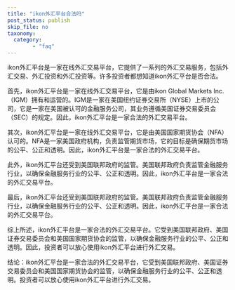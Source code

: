 ```yaml
---
title: "ikon外汇平台合法吗"
post_status: publish
skip_file: no
taxonomy:
  category:
        - "faq"
---
```


ikon外汇平台是一家在线外汇交易平台，它提供了一系列的外汇交易服务，包括外汇交易、外汇投资和外汇投资等。许多投资者都想知道ikon外汇平台是否合法。

首先，ikon外汇平台是一家在线外汇交易平台，它是由ikon Global Markets Inc.（IGM）拥有和运营的。IGM是一家在美国纽约证券交易所（NYSE）上市的公司，它是一家在美国被认可的金融服务公司，其业务遵循美国证券交易委员会（SEC）的规定。因此，ikon外汇平台是一家合法的外汇交易平台。

其次，ikon外汇平台是一家在线外汇交易平台，它是由美国国家期货协会（NFA）认可的。NFA是一家美国政府机构，负责监管期货市场，它的目标是确保期货市场的公平、公正和透明。因此，ikon外汇平台是一家合法的外汇交易平台。

此外，ikon外汇平台还受到美国联邦政府的监管。美国联邦政府负责监管金融服务行业，以确保金融服务行业的公平、公正和透明。因此，ikon外汇平台是一家合法的外汇交易平台。

最后，ikon外汇平台还受到美国联邦政府的监管。美国联邦政府负责监管金融服务行业，以确保金融服务行业的公平、公正和透明。因此，ikon外汇平台是一家合法的外汇交易平台。

综上所述，ikon外汇平台是一家合法的外汇交易平台。它受到美国联邦政府、美国证券交易委员会和美国国家期货协会的监管，以确保金融服务行业的公平、公正和透明。因此，投资者可以放心使用ikon外汇平台进行外汇交易。

结论：ikon外汇平台是一家合法的外汇交易平台，它受到美国联邦政府、美国证券交易委员会和美国国家期货协会的监管，以确保金融服务行业的公平、公正和透明。投资者可以放心使用ikon外汇平台进行外汇交易。
